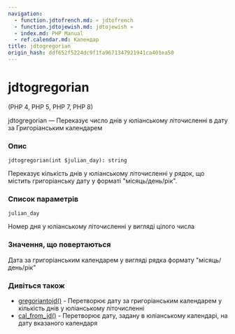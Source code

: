 ```yaml
---
navigation:
  - function.jdtofrench.md: « jdtofrench
  - function.jdtojewish.md: jdtojewish »
  - index.md: PHP Manual
  - ref.calendar.md: Календар
title: jdtogregorian
origin_hash: ddf652f5224dc9f1fa9671347921941ca401ea50
---
```

# jdtogregorian

(PHP 4, PHP 5, PHP 7, PHP 8)

jdtogregorian — Переказує число днів у юліанському літочисленні в дату за Григоріанським календарем

### Опис

```methodsynopsis
jdtogregorian(int $julian_day): string
```

Переказує кількість днів у юліанському літочисленні у рядок, що містить григоріанську дату у форматі "місяць/день/рік".

### Список параметрів

`julian_day`

Номер дня у юліанському літочисленні у вигляді цілого числа

### Значення, що повертаються

Дата за григоріанським календарем у вигляді рядка формату "місяць/день/рік"

### Дивіться також

-   [gregoriantojd()](function.gregoriantojd.md) \- Перетворює дату за григоріанським календарем у кількість днів у юліанському літочисленні
-   [cal\_from\_jd()](function.cal-from-jd.md) \- Перетворює дату, задану в юліанському календарі, на дату вказаного календаря
